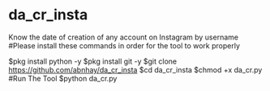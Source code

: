 # da_cr_insta
Know the date of creation of any account on Instagram by username 
#Please install these commands in order for the tool to work properly

$pkg install python -y
$pkg install git -y
$git clone https://github.com/abnhay/da_cr_insta
$cd da_cr_insta
$chmod +x da_cr.py
#Run The Tool
$python da_cr.py
